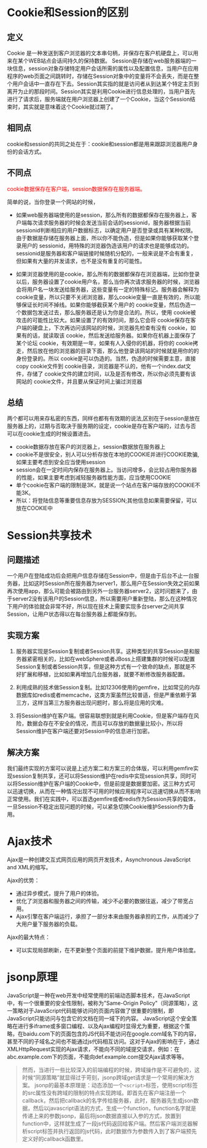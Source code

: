# Cookie和Session的区别

## 定义

Cookie 是一种发送到客户浏览器的文本串句柄，并保存在客户机硬盘上，可以用来在某个WEB站点会话间持久的保持数据。
Session是存储在web服务器端的一块信息，session对象存储特定用户会话所需的属性以及配置信息，当用户在应用程序的web页面之间跳转时，存储在Session对象中的变量将不会丢失，而是在整个用户会话中一直存在下去。Session其实指的就是访问者从到达某个特定主页到离开为止的那段时间。Session其实是利用Cookie进行信息处理的，当用户首先进行了请求后，服务端就在用户浏览器上创建了一个Cookie，当这个Session结束时，其实就是意味着这个Cookie就过期了。

## 相同点

cookie和session的共同之处在于：cookie和session都是用来跟踪浏览器用户身份的会话方式。


## 不同点

<font color="red">cookie数据保存在客户端，session数据保存在服务器端。</font>

简单的说，当你登录一个网站的时候，
- 如果web服务器端使用的是session，那么所有的数据都保存在服务器上，客户端每次请求服务器的时候会发送当前会话的sessionid，服务器根据当前sessionid判断相应的用户数据标志，以确定用户是否登录或具有某种权限。由于数据是存储在服务器上面，所以你不能伪造，但是如果你能够获取某个登录用户的 sessionid，用特殊的浏览器伪造该用户的请求也是能够成功的。sessionid是服务器和客户端链接时候随机分配的，一般来说是不会有重复，但如果有大量的并发请求，也不是没有重复的可能性。

- 如果浏览器使用的是cookie，那么所有的数据都保存在浏览器端，比如你登录以后，服务器设置了cookie用户名，那么当你再次请求服务器的时候，浏览器会将用户名一块发送给服务器，这些变量有一定的特殊标记。服务器会解释为cookie变量，所以只要不关闭浏览器，那么cookie变量一直是有效的，所以能够保证长时间不掉线。如果你能够截获某个用户的 cookie变量，然后伪造一个数据包发送过去，那么服务器还是认为你是合法的。所以，使用 cookie被攻击的可能性比较大。如果设置了的有效时间，那么它会将 cookie保存在客户端的硬盘上，下次再访问该网站的时候，浏览器先检查有没有 cookie，如果有的话，就读取该 cookie，然后发送给服务器。如果你在机器上面保存了某个论坛 cookie，有效期是一年，如果有人入侵你的机器，将你的 cookie拷走，然后放在他的浏览器的目录下面，那么他登录该网站的时候就是用你的的身份登录的。所以 cookie是可以伪造的。当然，伪造的时候需要主意，直接copy cookie文件到 cookie目录，浏览器是不认的，他有一个index.dat文件，存储了 cookie文件的建立时间，以及是否有修改，所以你必须先要有该网站的 cookie文件，并且要从保证时间上骗过浏览器


## 总结

两个都可以用来存私密的东西，同样也都有有效期的说法,区别在于session是放在服务器上的，过期与否取决于服务期的设定，cookie是存在客户端的，过去与否可以在cookie生成的时候设置进去。

- cookie数据存放在客户的浏览器上，session数据放在服务器上
- cookie不是很安全，别人可以分析存放在本地的COOKIE并进行COOKIE欺骗,如果主要考虑到安全应当使用session
- session会在一定时间内保存在服务器上。当访问增多，会比较占用你服务器的性能，如果主要考虑到减轻服务器性能方面，应当使用COOKIE
- 单个cookie在客户端的限制是3K，就是说一个站点在客户端存放的COOKIE不能3K。
- 所以：将登陆信息等重要信息存放为SESSION;其他信息如果需要保留，可以放在COOKIE中

# Session共享技术

## 问题描述

一个用户在登陆成功后会把用户信息存储在Session中，但是由于后台不止一台服务器，比如这时Session所在服务器为server1，那么用户在Session失效之前如果再次使用app，那么可能会被路由到另外一台服务器server2，这时问题来了，由于server2没有该用户的Session信息，所以需要用户重新登陆，那么在这种情况下用户的体验就会非常不好，所以现在技术上需要实现多台server之间共享Session，让用户状态得以在每台服务器上都能保存到。

## 实现方案

1. 服务器实现是Session复制或者Session共享。这种类型的共享Session是和服务器紧密相关的，比如在webSphere或者JBoss上搭建集群的时候可以配置Session复制或者Session共享，但是这种方式有一个致命的缺点，那就是不好扩展和移植，比如如果再增加几台服务器，就要不断修改服务器配置。

2. 利用成熟的技术做Session复制。比如12306使用的gemfire，比如常见的内存数据库如redis或者memcache，这类方案虽然比较普适，但是严重依赖于第三方，这样当第三方服务器出现问题时，那么将是应用的灾难。

3. 将Session维护在客户端。很容易联想到就是利用Cookie，但是客户端存在风险，数据会存在不安全的情况，而且可以存放的数据量比较小，所以将Session维护在客户端还要对Session中的信息进行加密。

## 解决方案

我们最终实现的方案可以说是上述方案二和方案三的合体版，可以利用gemfire实现session复制共享，还可以将Session维护在redis中实现session共享，同时可以将Session维护在客户端的Cookie中，但是前提是数据要加密。这三种方式可以迅速切换，从而在一种情况出现不可用的时候应用程序可以迅速切换从而不影响正常使用。我们在实践中，可以首选gemfire或者redis作为Session共享的载体，一旦Session不稳定出现问题的时候，可以紧急切换Cookie维护Session作为备用。

# Ajax技术

Ajax是一种创建交互式网页应用的网页开发技术，Asynchronous JavaScript and XML的缩写。

Ajax的优势：
- 通过异步模式，提升了用户的体验。
- 优化了浏览器和服务器之间的传输，减少不必要的数据往返，减少了带宽占用。
- Ajax引擎在客户端运行，承担了一部分本来由服务器承担的工作，从而减少了大用户量下服务器的负载。

Ajax的最大特点：
- 可以实现局部刷新，在不更新整个页面的前提下维护数据，提升用户体验度。

# jsonp原理

JavaScript是一种在web开发中经常使用的前端动态脚本技术，在JavaScript中，有一个很重要的安全性限制，被称为"Same-Origin Policy"（同源策略），这一策略对于JavaScript代码能够访问的页面内容做了很重要的限制，即JavaScript只能访问与包含它的文档在同一域下的内容。
JavaScript这个安全策略在进行多iframe或多窗口编程、以及Ajax编程时显得尤为重要，根据这个策略，在baidu.com下的页面包含的JS代码不能访问在google.com域名下的内容，甚至不同的子域名之间也不能通过js代码相互访问。这对于Ajax的影响在于，通过XMLHttpRequest实现的Ajax请求，不能向不同的域提交请求，例如：在abc.example.com下的页面，不能向def.example.com提交Ajax请求等等。
> 然而，当进行一些比较深入的前端编程的时候，跨域操作是不可避免的，这时候“同源策略”就显得过于苛刻，jsonp跨域get请求是一个常用的解决方案。
jsonp的最基本原理是：动态添加一个`<script>`标签，使用script标签的src属性没有跨域的限制的特点实现跨域。即首先在客户端注册一个callback，然后把callback的名字传给服务器，此时，服务器先生成json数据，然后以javascript语法的方式，生成一个function，function名字就是传递上来的参数jsonp，最后将json数据直接以入参的方式，放置到function中，这样就生成了一段js代码返回给客户端。然后客户端浏览器解析script标签并执行返回的js代码，此时数据作为参数传入到了客户端预先定义好的callback函数里。
